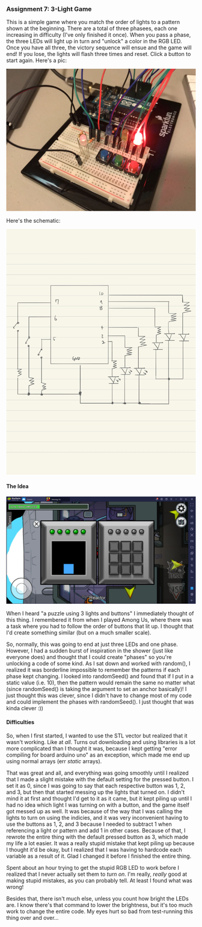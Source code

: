 ### Assignment 7: 3-Light Game

This is a simple game where you match the order of lights to a pattern shown at the beginning. There are a total of three phasees, each one increasing in difficulty (I've only finished it once). When you pass a phase, the three LEDs will light up in turn and "unlock" a color in the RGB LED. Once you have all three, the victory sequence will ensue and the game will end! If you lose, the lights will flash three times and reset. Click a button to start again. Here's a pic:

![](IM_Assignment7_Picture.jpg)

Here's the schematic:

![](IM_Assignment7_Schematic.jpg)

#### The Idea

![](Among_Us_Task.jpg)

When I heard "a puzzle using 3 lights and buttons" I immediately thought of this thing. I remembered it from when I played Among Us, where there was a task where you had to follow the order of buttons that lit up. I thought that I'd create something similar (but on a much smaller scale).

So, normally, this was going to end at just three LEDs and one phase. However, I had a sudden burst of inspiration in the shower (just like everyone does) and thought that I could create "phases" so you're unlocking a code of some kind. As I sat down and worked with random(), I realized it was borderline impossible to remember the patterns if each phase kept changing. I looked into randomSeed() and found that if I put in a static value (i.e. 10), then the pattern would remain the same no matter what (since randomSeed() is taking the argument to set an anchor basically)! I just thought this was clever, since I didn't have to change most of my code and could implement the phases with randomSeed(). I just thought that was kinda clever :))

#### Difficulties

So, when I first started, I wanted to use the STL vector but realized that it wasn't working. Like at *all*. Turns out downloading and using libraries is a lot more complicated than I thought it was, because I kept getting "error compiling for board arduino uno" as an exception, which made me end up using normal arrays (err *static* arrays).

That was great and all, and everything was going smoothly until I realized that I made a slight mistake with the default setting for the pressed button. I set it as 0, since I was going to say that each respective button was 1, 2, and 3, but then that started messing up the lights that turned on. I didn't mind it at first and thought I'd get to it as it came, but it kept piling up until I had no idea which light I was turning on with a button, and the game itself got messed up as well. It was because of the way that I was calling the lights to turn on using the indicies, and it was very inconvenient having to use the buttons as 1, 2, and 3 because I needed to subtract 1 when referencing a light or pattern and add 1 in other cases. Because of that, I rewrote the entire thing with the default pressed button as 3, which made my life a lot easier. It was a really stupid mistake that kept piling up because I thought it'd be okay, but I realized that I was having to hardcode each variable as a result of it. Glad I changed it before I finished the entire thing.

Spent about an hour trying to get the stupid RGB LED to work before I realized that I never actually set them to *turn on*. I'm really, *really* good at making stupid mistakes, as you can probably tell. At least I found what was wrong!

Besides that, there isn't much else, unless you count how bright the LEDs are. I know there's that command to lower the brightness, but it's too much work to change the entire code. My eyes hurt so bad from test-running this thing over and over...
